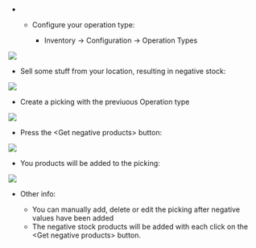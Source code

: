   -   - Configure your operation type:
        
          - Inventory -\> Configuration -\> Operation Types

![](static/description/op-type.png)

  - Sell some stuff from your location, resulting in negative stock:

![](static/description/negative-stock.png)

  - Create a picking with the previuous Operation type

![](static/description/picking1.png)

  - Press the \<Get negative products\> button:

![](static/description/picking2.png)

  - You products will be added to the picking:

![](static/description/picking3.png)

  - Other info:
    
      - You can manually add, delete or edit the picking after negative
        values have been added
      - The negative stock products will be added with each click on the
        \<Get negative products\> button.
